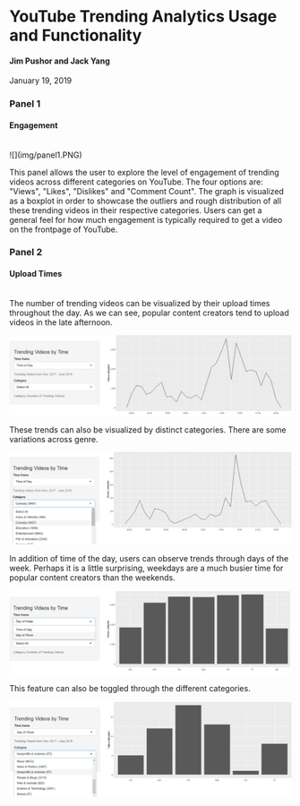 # YouTube Trending Analytics Usage and Functionality
#### Jim Pushor and Jack Yang
January 19, 2019

### Panel 1
#### Engagement
<br>
![](img/panel1.PNG)

This panel allows the user to explore the level of engagement of trending videos across different categories on YouTube. The four options are: "Views", "Likes", "Dislikes" and "Comment Count". The graph is visualized as a boxplot in order to showcase the outliers and rough distribution of all these trending videos in their respective categories. Users can get a general feel for how much engagement is typically required to get a video on the frontpage of YouTube.

### Panel 2
#### Upload Times
<br>
The number of trending videos can be visualized by their upload times throughout the day. As we can see, popular content creators tend to upload videos in the late afternoon.

![](img/panel2a.PNG)

These trends can also be visualized by distinct categories. There are some variations across genre.

![](img/panel2b.PNG)

In addition of time of the day, users can observe trends through days of the week. Perhaps it is a little surprising, weekdays are a much busier time for popular content creators than the weekends.

![](img/panel2c.PNG)

This feature can also be toggled through the different categories.

![](img/panel2d.PNG)
